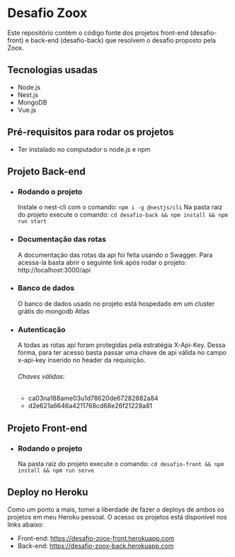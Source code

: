 # Desafio Zoox

Este repositório contém o código fonte dos projetos front-end (desafio-front) e back-end (desafio-back) que resolvem o desafio proposto pela Zoox.

## Tecnologias usadas
- Node.js
- Nest.js
- MongoDB
- Vue.js

## Pré-requisitos para rodar os projetos
-  Ter instalado no computador o node.js e npm

## Projeto Back-end
- ### Rodando o projeto
    Instale o nest-cli com o comando:
    `npm i -g @nestjs/cli`
    Na pasta raiz do projeto execute o comando:
    `cd desafio-back && npm install && npm run start`
- ### Documentação das rotas
    A documentação das rotas da api foi feita usando o Swagger.
    Para acessa-la basta abrir o seguinte link após rodar o projeto:
    http://localhost:3000/api
- ### Banco de dados
    O banco de dados usado no projeto está hospedado em um cluster grátis do mongodb Atlas
- ### Autenticação
    A todas as rotas api foram protegidas pela estratégia X-Api-Key. 
    Dessa forma, para ter acesso basta passar uma chave de api válida no         campo x-api-key inserido no header da requisição.
    ###### Chaves válidas:
    - ca03na188ame03u1d78620de67282882a84
    - d2e621a6646a4211768cd68e26f21228a81

## Projeto Front-end
- ### Rodando o projeto
    Na pasta raiz do projeto execute o comando:
    `cd desafio-front && npm install && npm run serve`

## Deploy no Heroku
Como um ponto a mais, tomei a liberdade de fazer o deploys de ambos os projetos em meu Heroku pessoal. O acesso os projetos está disponível nos links abaixo:

- Front-end: https://desafio-zoox-front.herokuapp.com
- Back-end: https://desafio-zoox-back.herokuapp.com
